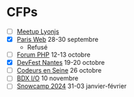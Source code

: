 # CFPs

* [ ] [Meetup Lyonjs](https://lyonjs.org/)
* [x] [Paris Web](https://www.paris-web.fr/) 28-30 septembre
  * Refusé
* [ ] [Forum PHP](https://event.afup.org/forum-php-2023) 12-13 octobre
* [x] [DevFest Nantes](https://devfest.gdgnantes.com/) 19-20 octobre
* [ ] [Codeurs en Seine](https://www.codeursenseine.com/2023) 26 octobre
* [ ] [BDX I/O](https://www.bdxio.fr/) 10 novembre
* [ ] [Snowcamp 2024](https://snowcamp.io/fr/) 31-03 janvier-février
